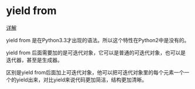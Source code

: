 # yield from

[详解](https://www.cnblogs.com/wongbingming/p/9085268.html)

yield from 是在Python3.3才出现的语法。所以这个特性在Python2中是没有的。

yield from 后面需要加的是可迭代对象，它可以是普通的可迭代对象，也可以是迭代器，甚至是生成器。

区别是yield from后面加上可迭代对象，他可以把可迭代对象里的每个元素一个一个的yield出来，对比yield来说代码更加简洁，结构更加清晰。